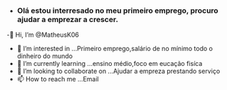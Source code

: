 - <h3>
      Olá estou interresado no meu primeiro emprego, procuro ajudar a emprezar a crescer.  </h0>
-👋 Hi, I’m @MatheusK06
- 👀 I’m interested in ...Primeiro emprego,salário de no mínimo todo o dinheiro do mundo
- 🌱 I’m currently learning ...ensino médio,foco em eucação fisíca
- 💞️ I’m looking to collaborate on ...Ajudar a empreza prestando serviço
- 📫 How to reach me ...Email

<!---
MatheusK06/MatheusK06 is a ✨ special ✨ repository because its `README.md` (this file) appears on your GitHub profile.
You can click the Preview link to take a look at your changes.
--->
